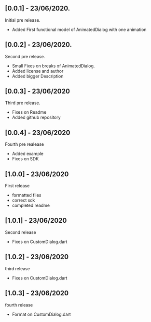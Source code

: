 ## [0.0.1] - 23/06/2020.

Initial pre release.
- Added First functional model of AnimatedDialog with one animation

## [0.0.2] - 23/06/2020.

Second pre release.
- Small Fixes on breaks of AnimatedDialog.
- Added license and author
- Added bigger Description

## [0.0.3] - 23/06/2020

Third  pre release.
- Fixes on Readme
- Added github repository

## [0.0.4] - 23/06/2020

Fourth pre realease
- Added example
- Fixes on SDK 

## [1.0.0] - 23/06/2020

First release

- formatted files
- correct sdk 
- completed readme

## [1.0.1] - 23/06/2020

Second release

- Fixes on CustomDialog.dart

## [1.0.2] - 23/06/2020

third release

- Fixes on CustomDialog.dart

## [1.0.3] - 23/06/2020

fourth release

- Format on CustomDialog.dart

